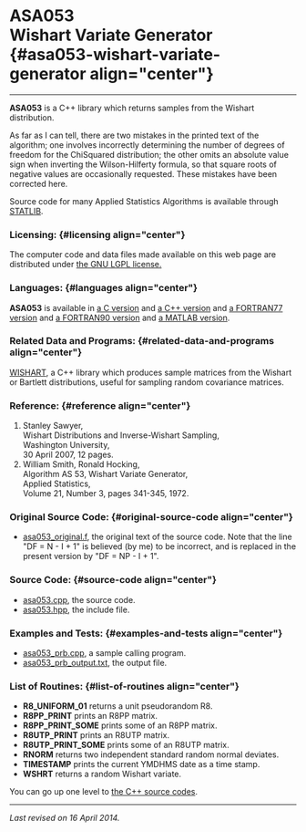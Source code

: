 ASA053\
Wishart Variate Generator {#asa053-wishart-variate-generator align="center"}
=========================

------------------------------------------------------------------------

**ASA053** is a C++ library which returns samples from the Wishart
distribution.

As far as I can tell, there are two mistakes in the printed text of the
algorithm; one involves incorrectly determining the number of degrees of
freedom for the ChiSquared distribution; the other omits an absolute
value sign when inverting the Wilson-Hilferty formula, so that square
roots of negative values are occasionally requested. These mistakes have
been corrected here.

Source code for many Applied Statistics Algorithms is available through
[STATLIB](http://lib.stat.cmu.edu/apstat).

### Licensing: {#licensing align="center"}

The computer code and data files made available on this web page are
distributed under [the GNU LGPL license.](../../txt/gnu_lgpl.txt)

### Languages: {#languages align="center"}

**ASA053** is available in [a C version](../../c_src/asa053/asa053.html)
and [a C++ version](../../cpp_src/asa053/asa053.html) and [a FORTRAN77
version](../../f77_src/asa053/asa053.html) and [a FORTRAN90
version](../../f_src/asa053/asa053.html) and [a MATLAB
version](../../m_src/asa053/asa053.html).

### Related Data and Programs: {#related-data-and-programs align="center"}

[WISHART](../../cpp_src/wishart/wishart.html), a C++ library which
produces sample matrices from the Wishart or Bartlett distributions,
useful for sampling random covariance matrices.

### Reference: {#reference align="center"}

1.  Stanley Sawyer,\
    Wishart Distributions and Inverse-Wishart Sampling,\
    Washington University,\
    30 April 2007, 12 pages.
2.  William Smith, Ronald Hocking,\
    Algorithm AS 53, Wishart Variate Generator,\
    Applied Statistics,\
    Volume 21, Number 3, pages 341-345, 1972.

### Original Source Code: {#original-source-code align="center"}

-   [asa053\_original.f](asa053_original.f), the original text of the
    source code. Note that the line "DF = N - I + 1" is believed (by me)
    to be incorrect, and is replaced in the present version by "DF =
    NP - I + 1".

### Source Code: {#source-code align="center"}

-   [asa053.cpp](asa053.cpp), the source code.
-   [asa053.hpp](asa053.hpp), the include file.

### Examples and Tests: {#examples-and-tests align="center"}

-   [asa053\_prb.cpp](asa053_prb.cpp), a sample calling program.
-   [asa053\_prb\_output.txt](asa053_prb_output.txt), the output file.

### List of Routines: {#list-of-routines align="center"}

-   **R8\_UNIFORM\_01** returns a unit pseudorandom R8.
-   **R8PP\_PRINT** prints an R8PP matrix.
-   **R8PP\_PRINT\_SOME** prints some of an R8PP matrix.
-   **R8UTP\_PRINT** prints an R8UTP matrix.
-   **R8UTP\_PRINT\_SOME** prints some of an R8UTP matrix.
-   **RNORM** returns two independent standard random normal deviates.
-   **TIMESTAMP** prints the current YMDHMS date as a time stamp.
-   **WSHRT** returns a random Wishart variate.

You can go up one level to [the C++ source codes](../cpp_src.html).

------------------------------------------------------------------------

*Last revised on 16 April 2014.*
